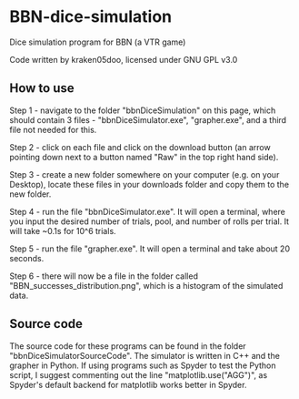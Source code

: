 # BBN-dice-simulation
Dice simulation program for BBN (a VTR game)

Code written by kraken05doo, licensed under GNU GPL v3.0

## How to use
Step 1 - navigate to the folder "bbnDiceSimulation" on this page, which should contain 3 files - "bbnDiceSimulator.exe", "grapher.exe", and a third file not needed for this.

Step 2 - click on each file and click on the download button (an arrow pointing down next to a button named "Raw" in the top right hand side).

Step 3 - create a new folder somewhere on your computer (e.g. on your Desktop), locate these files in your downloads folder and copy them to the new folder.

Step 4 - run the file "bbnDiceSimulator.exe". It will open a terminal, where you input the desired number of trials, pool, and number of rolls per trial. It will take ~0.1s for 10^6 trials.

Step 5 - run the file "grapher.exe". It will open a terminal and take about 20 seconds.

Step 6 - there will now be a file in the folder called "BBN_successes_distribution.png", which is a histogram of the simulated data.

## Source code
The source code for these programs can be found in the folder "bbnDiceSimulatorSourceCode". The simulator is written in C++ and the grapher in Python. If using programs such as Spyder to test the Python script, I suggest commenting out the line "matplotlib.use("AGG")", as Spyder's default backend for matplotlib works better in Spyder.
